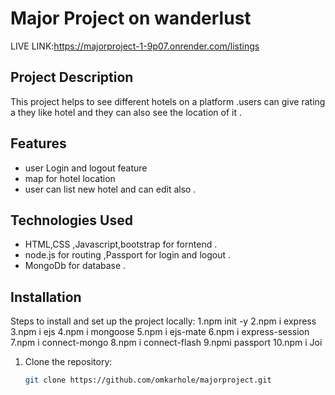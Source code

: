 # Major Project on wanderlust    


LIVE LINK:https://majorproject-1-9p07.onrender.com/listings 

## Project Description
This project helps to see different hotels on a platform .users can give rating a they like hotel and they can also see the location of it .

## Features
- user Login and logout feature 
- map for hotel location 
- user can list new hotel and can edit also .

## Technologies Used
- HTML,CSS ,Javascript,bootstrap  for forntend . 
- node.js for routing ,Passport for login and logout .
- MongoDb for database .

## Installation
Steps to install and set up the project locally:
1.npm init -y 
2.npm i express
3.npm i ejs
4.npm i mongoose
5.npm i ejs-mate
6.npm i express-session
7.npm i connect-mongo
8.npm i connect-flash
9.npmi passport
10.npm i Joi 

1. Clone the repository:
   ```bash
   git clone https://github.com/omkarhole/majorproject.git
